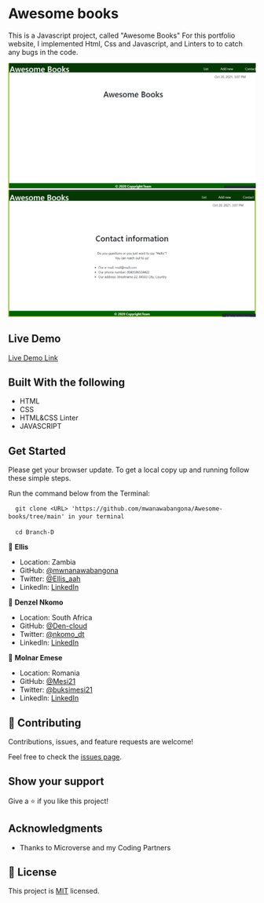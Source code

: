 # Awesome books

This is a Javascript project, called "Awesome Books" 
For this portfolio website, I implemented Html, Css and Javascript, and Linters to to catch any bugs in the code.


![screenshot](./img/Screenshot.png)
![screenshot](./img/Screenshot1.png)

## Live Demo

[Live Demo Link](https://mwanawabangona.github.io/Awesome-books/)
 
## Built With the following

- HTML
- CSS
- HTML&CSS Linter
- JAVASCRIPT

## Get Started

Please get your browser update.
To get a local copy up and running follow these simple steps.

Run the command below from the Terminal:

      git clone <URL> 'https://github.com/mwanawabangona/Awesome-books/tree/main' in your terminal

	  cd Branch-D



👤 **Ellis**

- Location: Zambia
- GitHub: [@mwnanawabangona](https://github.com/mwanawabangona)
- Twitter: [@Ellis_aah](https://twitter.com/Ellis-aah)
- LinkedIn: [LinkedIn](https://www.linkedin.com/)

👤 **Denzel Nkomo**

- Location: South Africa
- GitHub: [@Den-cloud](https://github.com/fDen-cloud)
- Twitter: [@nkomo_dt](https://twitter.com/@nkomo_dt)
- LinkedIn: [LinkedIn](https://www.linkedin.com/in/farouqdaif/)

👤 **Molnar Emese**

- Location: Romania
- GitHub: [@Mesi21](https://github.com/Mesi21)
- Twitter: [@buksimesi21](https://twitter.com/buksimesi21)
- LinkedIn: [LinkedIn](https://www.linkedin.com/in/emesemesimolnar/)

## 🤝 Contributing

Contributions, issues, and feature requests are welcome!

Feel free to check the [issues page](https://github.com/mwanawabangona/mobile-version-2/issues).

## Show your support

Give a ⭐️ if you like this project!

## Acknowledgments

- Thanks to Microverse and my Coding Partners

## 📝 License

This project is [MIT](./MIT.md) licensed.
